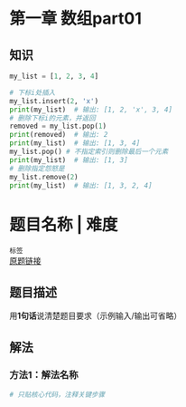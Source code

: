 # 第一章  数组part01
## 知识
```python
my_list = [1, 2, 3, 4]

# 下标i处插入
my_list.insert(2, 'x')
print(my_list)  # 输出: [1, 2, 'x', 3, 4]
# 删除下标i的元素，并返回
removed = my_list.pop(1)
print(removed)  # 输出: 2
print(my_list)  # 输出: [1, 3, 4]
my_list.pop() # 不指定索引则删除最后一个元素
print(my_list)  # 输出: [1, 3]
# 删除指定怨怒是
my_list.remove(2)
print(my_list)  # 输出: [1, 3, 2, 4]

```

# 题目名称 | 难度  
`标签`  
[原题链接](URL)  

## 题目描述  
用**1句话**说清楚题目要求（示例输入/输出可省略）  

## 解法  
### 方法1：解法名称  
```python  
# 只贴核心代码，注释关键步骤
